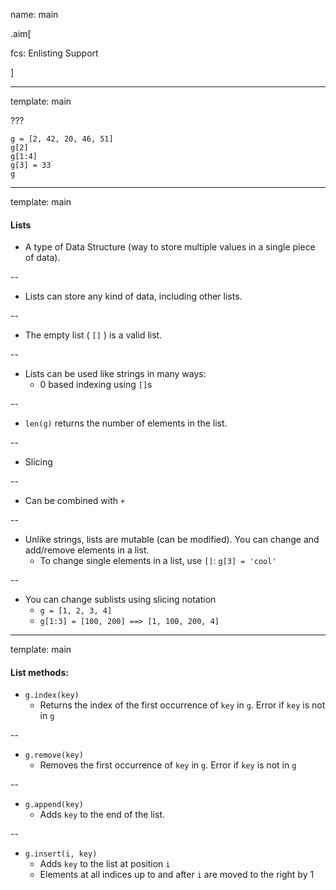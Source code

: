 name: main

.aim[<div>
  fcs: Enlisting Support
  </div>]

---
template: main

???

```
g = [2, 42, 20, 46, 51]
g[2]
g[1:4]
g[3] = 33
g
```

---
template: main

#### Lists
- A type of Data Structure (way to store multiple values in a single piece of data).

--
- Lists can store any kind of data, including other lists.

--
- The empty list ( `[]` ) is a valid list.

--
- Lists can be used like strings in many ways:
  - 0 based indexing using `[]`s

--
  - `len(g)` returns the number of elements in the list.

--
  - Slicing

--
  - Can be combined with `+`

--
- Unlike strings, lists are mutable (can be modified). You can change and add/remove elements in a list.
  - To change single elements in a list, use `[]`: `g[3] = 'cool'`

--
  - You can change sublists using slicing notation
      - `g = [1, 2, 3, 4]`
      - `g[1:3] = [100, 200] ==> [1, 100, 200, 4]`

---
template: main

#### List methods:
- `g.index(key)`
  - Returns the index of the first occurrence of `key` in `g`. Error if `key` is not in `g`

--
- `g.remove(key)`
  - Removes the first occurrence of `key` in `g`. Error if `key` is not in `g`

--
- `g.append(key)`
  - Adds `key` to the end of the list.

--
- `g.insert(i, key)`
  - Adds `key` to the list at position `i`
  - Elements at all indices up to and after `i` are moved to the right by 1
